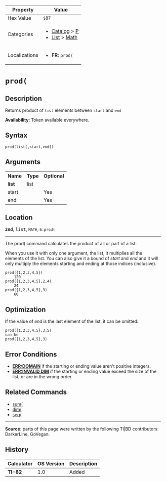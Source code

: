 | Property      | Value |
|---------------|-------|
| Hex Value     | `$B7`|
| Categories    | <ul><li>[Catalog](<../categories/Catalog.md>) > [P](<../categories/Catalog.md#P>)</li><li>[List](<../categories/List.md>) > [Math](<../categories/List.md#Math>)</li></ul> |
| Localizations | <ul><li><b>FR</b>: `prod(`</li></ul> |

# `prod(`

## Description
Returns product of `list` elements between `start` and `end`


<b>Availability</b>: Token available everywhere.

## Syntax
`prod(list[,start,end])`

## Arguments
<table>
<tr><th>Name</th><th>Type</th><th>Optional</th></tr>

<tr><td><b>list</b></td><td>list</td><td></td></tr>

<tr><td>start</td><td></td><td>Yes</td></tr>

<tr><td>end</td><td></td><td>Yes</td></tr>

</table>

## Location
<tt><kbd><b>2nd</b></kbd></tt>, <kbd>list</kbd>, `MATH`, `6:prod(`
<hr>

The prod( command calculates the product of all or part of a list.

When you use it with only one argument, the list, it multiplies all the elements of the list. You can also give it a bound of _start_ and _end_ and it will only multiply the elements starting and ending at those indices (inclusive).

```ti-basic
prod({1,2,3,4,5})
    120
prod({1,2,3,4,5},2,4)
    24
prod({1,2,3,4,5},3)
    60
```

## Optimization

If the value of _end_ is the last element of the list, it can be omitted:

```ti-basic
prod({1,2,3,4,5},3,5)
can be
prod({1,2,3,4,5},3)
```

## Error Conditions

*   **[ERR:DOMAIN](errors#domain)** if the starting or ending value aren't positive integers.
*   **[ERR:INVALID DIM](errors#invaliddim)** if the starting or ending value exceed the size of the list, or are in the wrong order.

## Related Commands

*   [sum(](sum\(.md)
*   [dim(](dim\(.md)
*   [seq(](seq\(.md)

* * *

**Source**: parts of this page were written by the following TI|BD contributors: DarkerLine, GoVegan.

## History
| Calculator | OS Version | Description |
|------------|------------|-------------|
| <b>TI-82</b> | 1.0 | Added |


